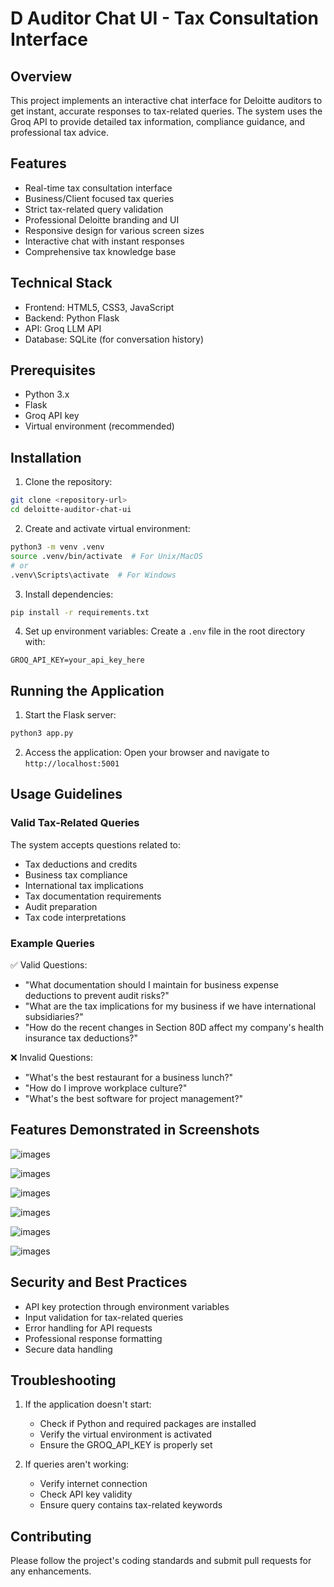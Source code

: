 # D Auditor Chat UI - Tax Consultation Interface

## Overview
This project implements an interactive chat interface for Deloitte auditors to get instant, accurate responses to tax-related queries. The system uses the Groq API to provide detailed tax information, compliance guidance, and professional tax advice.

## Features
- Real-time tax consultation interface
- Business/Client focused tax queries
- Strict tax-related query validation
- Professional Deloitte branding and UI
- Responsive design for various screen sizes
- Interactive chat with instant responses
- Comprehensive tax knowledge base

## Technical Stack
- Frontend: HTML5, CSS3, JavaScript
- Backend: Python Flask
- API: Groq LLM API
- Database: SQLite (for conversation history)

## Prerequisites
- Python 3.x
- Flask
- Groq API key
- Virtual environment (recommended)

## Installation

1. Clone the repository:
```bash
git clone <repository-url>
cd deloitte-auditor-chat-ui
```

2. Create and activate virtual environment:
```bash
python3 -m venv .venv
source .venv/bin/activate  # For Unix/MacOS
# or
.venv\Scripts\activate  # For Windows
```

3. Install dependencies:
```bash
pip install -r requirements.txt
```

4. Set up environment variables:
Create a `.env` file in the root directory with:
```
GROQ_API_KEY=your_api_key_here
```

## Running the Application

1. Start the Flask server:
```bash
python3 app.py
```

2. Access the application:
Open your browser and navigate to `http://localhost:5001`

## Usage Guidelines

### Valid Tax-Related Queries
The system accepts questions related to:
- Tax deductions and credits
- Business tax compliance
- International tax implications
- Tax documentation requirements
- Audit preparation
- Tax code interpretations

### Example Queries
✅ Valid Questions:
- "What documentation should I maintain for business expense deductions to prevent audit risks?"
- "What are the tax implications for my business if we have international subsidiaries?"
- "How do the recent changes in Section 80D affect my company's health insurance tax deductions?"

❌ Invalid Questions:
- "What's the best restaurant for a business lunch?"
- "How do I improve workplace culture?"
- "What's the best software for project management?"

## Features Demonstrated in Screenshots

![images](/working/1.png)

![images](/working/2.png)

![images](/working/3.png)

![images](/working/4.png)

![images](/working/5.png)

![images](/working/6.png)

## Security and Best Practices
- API key protection through environment variables
- Input validation for tax-related queries
- Error handling for API requests
- Professional response formatting
- Secure data handling

## Troubleshooting
1. If the application doesn't start:
   - Check if Python and required packages are installed
   - Verify the virtual environment is activated
   - Ensure the GROQ_API_KEY is properly set

2. If queries aren't working:
   - Verify internet connection
   - Check API key validity
   - Ensure query contains tax-related keywords

## Contributing
Please follow the project's coding standards and submit pull requests for any enhancements.
